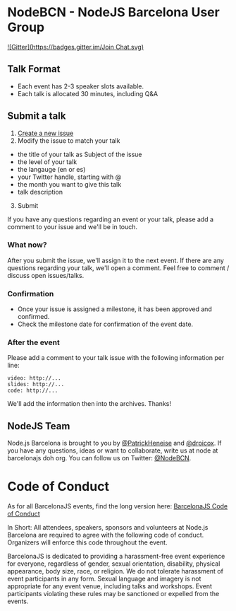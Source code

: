 # NodeBCN - NodeJS Barcelona User Group
[![Gitter](https://badges.gitter.im/Join Chat.svg)](https://gitter.im/barcelona-js/node?utm_source=badge&utm_medium=badge&utm_campaign=pr-badge&utm_content=badge)

## Talk Format

- Each event has 2-3 speaker slots available.  
- Each talk is allocated 30 minutes, including Q&A

## Submit a talk

1. [Create a new issue](https://github.com/barcelona-js/node/issues/new?title=Your%20Awesome%20Talk&body=---%0Alevel:%20beginner%20|%20advanced%20|%20expert%0Alanguage:%20en%20|%20es%0Atwitter:%20YourTwitterHandle%0Amonth:%20February%0A%0A---%0A%0AYour%20awesome%20talk%20description.)
2. Modify the issue to match your talk
  - the title of your talk as Subject of the issue
  - the level of your talk
  - the langauge (en or es)
  - your Twitter handle, starting with @
  - the month you want to give this talk
  - talk description
3. Submit

If you have any questions regarding an event or your talk, please add a comment to your issue and we'll be in touch.

### What now?

After you submit the issue, we'll assign it to the next event.
If there are any questions regarding your talk, we'll open a comment.
Feel free to comment / discuss open issues/talks.

### Confirmation
- Once your issue is assigned a milestone, it has been approved and confirmed.  
- Check the milestone date for confirmation of the event date.

### After the event

Please add a comment to your talk issue with the following information per line:

    video: http://...
    slides: http://...
    code: http://...

We'll add the information then into the archives. Thanks!

## NodeJS Team
Node.js Barcelona is brought to you by [@PatrickHeneise](https://twitter.com/PatrickHeneise) and [@drpicox](https://twitter.com/drpicox). If you have any questions, ideas or want to collaborate, write us at node at barcelonajs doh org. You can follow us on Twitter: [@NodeBCN](https://twitter.com/nodebcn).


# Code of Conduct
As for all BarcelonaJS events, find the long version here: [BarcelonaJS Code of Conduct](http://barcelonajs.org/code)

In Short:
All attendees, speakers, sponsors and volunteers at Node.js Barcelona are required to agree with the following code of conduct. Organizers will enforce this code throughout the event.

BarcelonaJS is dedicated to providing a harassment-free event experience for everyone, regardless of gender, sexual orientation, disability, physical appearance, body size, race, or religion. We do not tolerate harassment of event participants in any form. Sexual language and imagery is not appropriate for any event venue, including talks and workshops. Event participants violating these rules may be sanctioned or expelled from the events.
